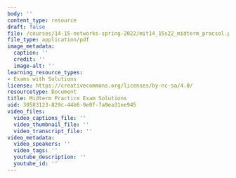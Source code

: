 ```yaml
---
body: ''
content_type: resource
draft: false
file: /courses/14-15-networks-spring-2022/mit14_15s22_midterm_pracsol.pdf
file_type: application/pdf
image_metadata:
  caption: ''
  credit: ''
  image-alt: ''
learning_resource_types:
- Exams with Solutions
license: https://creativecommons.org/licenses/by-nc-sa/4.0/
resourcetype: Document
title: Midterm Practice Exam Solutions
uid: 30583123-829c-44b6-9e0f-7a9ea31ee945
video_files:
  video_captions_file: ''
  video_thumbnail_file: ''
  video_transcript_file: ''
video_metadata:
  video_speakers: ''
  video_tags: ''
  youtube_description: ''
  youtube_id: ''
---
```

